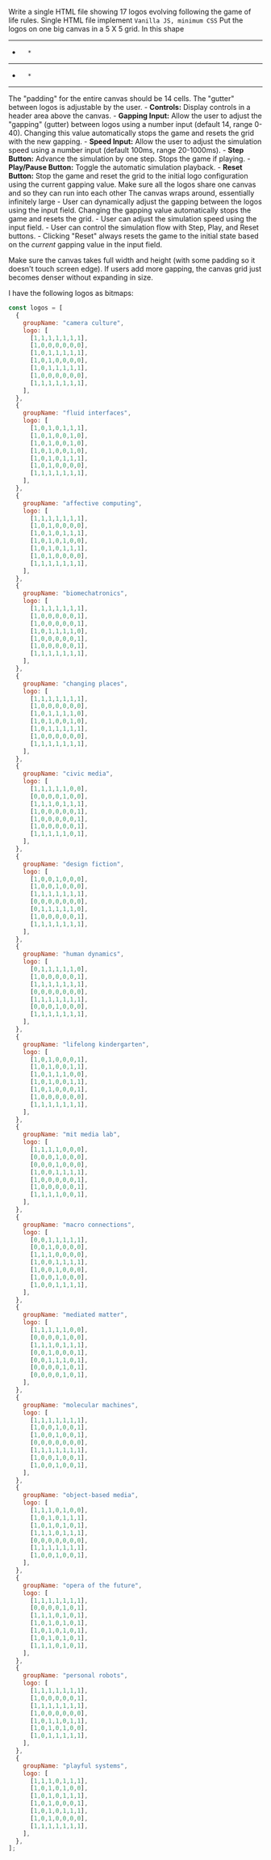 Write a single HTML file showing 17 logos evolving following the game of life rules.
<requirements>
  <format>Single HTML file implement</format>
  <code>Vanilla JS, minimum CSS</code>
  <layout>Put the logos on one big canvas in a 5 X 5 grid. In this shape
* * * * *
*       *
*   *   *
*       *
* * * * *
The "padding" for the entire canvas should be 14 cells. The "gutter" between logos is adjustable by the user.</layout>
  <behavior>
    - **Controls:** Display controls in a header area above the canvas.
    - **Gapping Input:** Allow the user to adjust the "gapping" (gutter) between logos using a number input (default 14, range 0-40). Changing this value automatically stops the game and resets the grid with the new gapping.
    - **Speed Input:** Allow the user to adjust the simulation speed using a number input (default 100ms, range 20-1000ms).
    - **Step Button:** Advance the simulation by one step. Stops the game if playing.
    - **Play/Pause Button:** Toggle the automatic simulation playback.
    - **Reset Button:** Stop the game and reset the grid to the initial logo configuration using the current gapping value.
  </behavior>
  <canvas>
    Make sure all the logos share one canvas and so they can run into each other
    The canvas wraps around, essentially infinitely large
  </canvas>
  <interaction>
    - User can dynamically adjust the gapping between the logos using the input field. Changing the gapping value automatically stops the game and resets the grid.
    - User can adjust the simulation speed using the input field.
    - User can control the simulation flow with Step, Play, and Reset buttons.
    - Clicking "Reset" always resets the game to the initial state based on the *current* gapping value in the input field.
  </interaction>
  <style>Light theme. Only use white/black/grey colors</style>
  <responsive>Make sure the canvas takes full width and height (with some padding so it doesn't touch screen edge). If users add more gapping, the canvas grid just becomes denser without expanding in size.</responsive>
<requirements>

I have the following logos as bitmaps:

```js
const logos = [
  {
    groupName: "camera culture",
    logo: [
      [1,1,1,1,1,1,1],
      [1,0,0,0,0,0,0],
      [1,0,1,1,1,1,1],
      [1,0,1,0,0,0,0],
      [1,0,1,1,1,1,1],
      [1,0,0,0,0,0,0],
      [1,1,1,1,1,1,1],
    ],
  },
  {
    groupName: "fluid interfaces",
    logo: [
      [1,0,1,0,1,1,1],
      [1,0,1,0,0,1,0],
      [1,0,1,0,0,1,0],
      [1,0,1,0,0,1,0],
      [1,0,1,0,1,1,1],
      [1,0,1,0,0,0,0],
      [1,1,1,1,1,1,1],
    ],
  },
  {
    groupName: "affective computing",
    logo: [
      [1,1,1,1,1,1,1],
      [1,0,1,0,0,0,0],
      [1,0,1,0,1,1,1],
      [1,0,1,0,1,0,0],
      [1,0,1,0,1,1,1],
      [1,0,1,0,0,0,0],
      [1,1,1,1,1,1,1],
    ],
  },
  {
    groupName: "biomechatronics",
    logo: [
      [1,1,1,1,1,1,1],
      [1,0,0,0,0,0,1],
      [1,0,0,0,0,0,1],
      [1,0,1,1,1,1,0],
      [1,0,0,0,0,0,1],
      [1,0,0,0,0,0,1],
      [1,1,1,1,1,1,1],
    ],
  },
  {
    groupName: "changing places",
    logo: [
      [1,1,1,1,1,1,1],
      [1,0,0,0,0,0,0],
      [1,0,1,1,1,1,0],
      [1,0,1,0,0,1,0],
      [1,0,1,1,1,1,1],
      [1,0,0,0,0,0,0],
      [1,1,1,1,1,1,1],
    ],
  },
  {
    groupName: "civic media",
    logo: [
      [1,1,1,1,1,0,0],
      [0,0,0,0,1,0,0],
      [1,1,1,0,1,1,1],
      [1,0,0,0,0,0,1],
      [1,0,0,0,0,0,1],
      [1,0,0,0,0,0,1],
      [1,1,1,1,1,0,1],
    ],
  },
  {
    groupName: "design fiction",
    logo: [
      [1,0,0,1,0,0,0],
      [1,0,0,1,0,0,0],
      [1,1,1,1,1,1,1],
      [0,0,0,0,0,0,0],
      [0,1,1,1,1,1,0],
      [1,0,0,0,0,0,1],
      [1,1,1,1,1,1,1],
    ],
  },
  {
    groupName: "human dynamics",
    logo: [
      [0,1,1,1,1,1,0],
      [1,0,0,0,0,0,1],
      [1,1,1,1,1,1,1],
      [0,0,0,0,0,0,0],
      [1,1,1,1,1,1,1],
      [0,0,0,1,0,0,0],
      [1,1,1,1,1,1,1],
    ],
  },
  {
    groupName: "lifelong kindergarten",
    logo: [
      [1,0,1,0,0,0,1],
      [1,0,1,0,0,1,1],
      [1,0,1,1,1,0,0],
      [1,0,1,0,0,1,1],
      [1,0,1,0,0,0,1],
      [1,0,0,0,0,0,0],
      [1,1,1,1,1,1,1],
    ],
  },
  {
    groupName: "mit media lab",
    logo: [
      [1,1,1,1,0,0,0],
      [0,0,0,1,0,0,0],
      [0,0,0,1,0,0,0],
      [1,0,0,1,1,1,1],
      [1,0,0,0,0,0,1],
      [1,0,0,0,0,0,1],
      [1,1,1,1,0,0,1],
    ],
  },
  {
    groupName: "macro connections",
    logo: [
      [0,0,1,1,1,1,1],
      [0,0,1,0,0,0,0],
      [1,1,1,0,0,0,0],
      [1,0,0,1,1,1,1],
      [1,0,0,1,0,0,0],
      [1,0,0,1,0,0,0],
      [1,0,0,1,1,1,1],
    ],
  },
  {
    groupName: "mediated matter",
    logo: [
      [1,1,1,1,1,0,0],
      [0,0,0,0,1,0,0],
      [1,1,1,0,1,1,1],
      [0,0,1,0,0,0,1],
      [0,0,1,1,1,0,1],
      [0,0,0,0,1,0,1],
      [0,0,0,0,1,0,1],
    ],
  },
  {
    groupName: "molecular machines",
    logo: [
      [1,1,1,1,1,1,1],
      [1,0,0,1,0,0,1],
      [1,0,0,1,0,0,1],
      [0,0,0,0,0,0,0],
      [1,1,1,1,1,1,1],
      [1,0,0,1,0,0,1],
      [1,0,0,1,0,0,1],
    ],
  },
  {
    groupName: "object-based media",
    logo: [
      [1,1,1,0,1,0,0],
      [1,0,1,0,1,1,1],
      [1,0,1,0,1,0,1],
      [1,1,1,0,1,1,1],
      [0,0,0,0,0,0,0],
      [1,1,1,1,1,1,1],
      [1,0,0,1,0,0,1],
    ],
  },
  {
    groupName: "opera of the future",
    logo: [
      [1,1,1,1,1,1,1],
      [0,0,0,0,1,0,1],
      [1,1,1,0,1,0,1],
      [1,0,1,0,1,0,1],
      [1,0,1,0,1,0,1],
      [1,0,1,0,1,0,1],
      [1,1,1,0,1,0,1],
    ],
  },
  {
    groupName: "personal robots",
    logo: [
      [1,1,1,1,1,1,1],
      [1,0,0,0,0,0,1],
      [1,1,1,1,1,1,1],
      [1,0,0,0,0,0,0],
      [1,0,1,1,0,1,1],
      [1,0,1,0,1,0,0],
      [1,0,1,1,1,1,1],
    ],
  },
  {
    groupName: "playful systems",
    logo: [
      [1,1,1,0,1,1,1],
      [1,0,1,0,1,0,0],
      [1,0,1,0,1,1,1],
      [1,0,1,0,0,0,1],
      [1,0,1,0,1,1,1],
      [1,0,1,0,0,0,0],
      [1,1,1,1,1,1,1],
    ],
  },
];